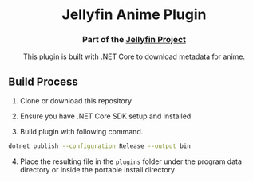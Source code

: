 <h1 align="center">Jellyfin Anime Plugin</h1>
<h3 align="center">Part of the <a href="https://jellyfin.media">Jellyfin Project</a></h3>

<p align="center">
This plugin is built with .NET Core to download metadata for anime.
</p>

## Build Process

1. Clone or download this repository

2. Ensure you have .NET Core SDK setup and installed

3. Build plugin with following command.

```sh
dotnet publish --configuration Release --output bin
```
4. Place the resulting file in the `plugins` folder under the program data directory or inside the portable install directory
